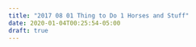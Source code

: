 ```yaml
---
title: "2017 08 01 Thing to Do 1 Horses and Stuff"
date: 2020-01-04T00:25:54-05:00
draft: true
---
```


